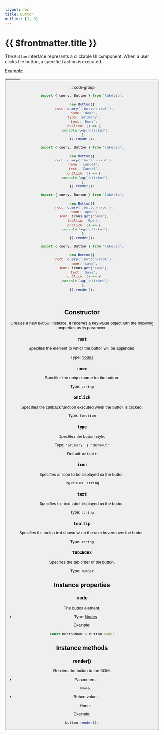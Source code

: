 ```yaml
---
layout: doc
title: Button
outline: [2, 3]
---
```


# {{ $frontmatter.title }}

The `Button` interface represents a clickable UI component. When a user clicks the button, a specified action is executed.

Example:

<Button name="done" type="primary" text="Done" />

<Button name="cancel" text="Cancel" />

<Button name="open" iconName="open" tooltip="Open" />

<Button name="save" iconName="check" text="Save" />

::: code-group

```js [Done]
import { query, Button } from 'lakelib';

new Button({
  root: query('.button-root'),
  name: 'done',
  type: 'primary',
  text: 'Done',
  onClick: () => {
    console.log('clicked');
  },
}).render();
```

```js [Cancel]
import { query, Button } from 'lakelib';

new Button({
  root: query('.button-root'),
  name: 'cancel',
  text: 'Cancel',
  onClick: () => {
    console.log('clicked');
  },
}).render();
```

```js [Open]
import { query, Button } from 'lakelib';

new Button({
  root: query('.button-root'),
  name: 'open',
  icon: icons.get('open'),
  tooltip: 'Open',
  onClick: () => {
    console.log('clicked');
  },
}).render();
```

```js [Save]
import { query, Button } from 'lakelib';

new Button({
  root: query('.button-root'),
  name: 'save',
  icon: icons.get('save'),
  text: 'Save',
  onClick: () => {
    console.log('clicked');
  },
}).render();
```

:::


## Constructor

Creates a new `Button` instance. It receives a key-value object with the following properties as its parameter.

### `root`

  Specifies the element to which the button will be appended.

  Type: [Nodes](/reference/nodes.md)


### `name`

  Specifies the unique name for the button.

  Type: `string`


### `onClick`

  Specifies the callback function executed when the button is clicked.

  Type: `function`


### `type` <Badge type="info" text="Optional" />

  Specifies the button style.

  Type: `'primary' | 'default'`

  Default: `default`


### `icon` <Badge type="info" text="Optional" />

  Specifies an icon to be displayed on the button.

  Type: `HTML string`


### `text` <Badge type="info" text="Optional" />

  Specifies the text label displayed on the button.

  Type: `string`


### `tooltip` <Badge type="info" text="Optional" />

  Specifies the tooltip text shown when the user hovers over the button.

  Type: `string`


### `tabIndex` <Badge type="info" text="Optional" />

  Specifies the tab order of the button.

  Type: `number`


## Instance properties

### node <Badge type="info" text="Read only" />

The [button](https://developer.mozilla.org/en-US/docs/Web/HTML/Element/button) element.

* Type: [Nodes](/reference/nodes.md)

Example:

```js
const buttonNode = button.node;
```


## Instance methods

### render()

Renders the button to the DOM.

* Parameters:

  None.

* Return value:

  None.

Example:

```js
button.render();
```
